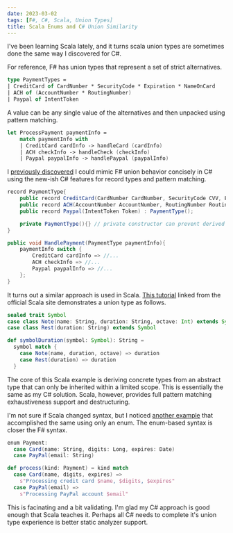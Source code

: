 ```yaml
---
date: 2023-03-02
tags: [F#, C#, Scala, Union Types]
title: Scala Enums and C# Union Similarity
---
```


I've been learning Scala lately, and it turns scala union types are sometimes done the same way I discovered for C#.
<!--more-->

For reference, F# has union types that represent a set of strict alternatives.

```fsharp
type PaymentTypes = 
| CreditCard of CardNumber * SecurityCode * Expiration * NameOnCard
| ACH of (AccountNumber * RoutingNumber)
| Paypal of IntentToken
```
A value can be any single value of the alternatives and then unpacked using pattern matching.

```fsharp
let ProcessPayment paymentInfo = 
    match paymentInfo with
    | CreditCard cardInfo -> handleCard (cardInfo)
    | ACH checkInfo -> handleCheck (checkInfo)
    | Paypal paypalInfo -> handlePaypal (paypalInfo)
```

I [previously discovered](../posts/2021-03-26-Unions-in-CSharp.md) I could mimic F# union behavior 
concisely in C# using the new-ish C# features for record types and pattern matching.

```cs
record PaymentType{
    public record CreditCard(CardNumber CardNumber, SecurityCode CVV, Expiration ExpirationDate, NameOnCard Name) : PaymentType();
    public record ACH(AccountNumber AccountNumber, RoutingNumber RoutingNumber) : PaymentType();
    public record Paypal(IntentToken Token) : PaymentType();

    private PaymentType(){} // private constructor can prevent derived cases from being defined elsewhere
}

public void HandlePayment(PaymentType paymentInfo){
    paymentInfo switch {
        CreditCard cardInfo => //...
        ACH checkInfo => //...
        Paypal paypalInfo => //...
    };
}
```

It turns out a similar approach is used in Scala. [This tutorial](https://www.scala-exercises.org/scala_tutorial/structuring_information)
linked from the official Scala site demonstrates a union type as follows.

```Scala
sealed trait Symbol
case class Note(name: String, duration: String, octave: Int) extends Symbol
case class Rest(duration: String) extends Symbol

def symbolDuration(symbol: Symbol): String =
  symbol match {
    case Note(name, duration, octave) => duration
    case Rest(duration) => duration
  }
```

The core of this Scala example is deriving concrete types from an abstract type that can only be inherited within a limited scope.
This is essentially the same as my C# solution. Scala, however, provides full pattern matching exhaustiveness support and destructuring.

I'm not sure if Scala changed syntax, but I noticed [another example](https://scastie.scala-lang.org/2plItYkVS4enZCFwBIPnZA) that accomplished 
the same using only an enum. The enum-based syntax is closer the F# syntax.

```scala
enum Payment:
  case Card(name: String, digits: Long, expires: Date)
  case PayPal(email: String)

def process(kind: Payment) = kind match
  case Card(name, digits, expires) =>
    s"Processing credit card $name, $digits, $expires"
  case PayPal(email) =>
    s"Processing PayPal account $email"
```

This is facinating and a bit validating. I'm glad my C# approach is good enough that Scala teaches it. 
Perhaps all C# needs to complete it's union type experience is better static analyzer support.
